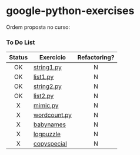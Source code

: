 # google-python-exercises

Ordem proposta no curso: 
### To Do List
| Status 	| Exercício   	| Refactoring? 	|
|:------:	|-------------	|:------------:	|
|   OK   	| [string1.py](./basic/solution/string1.py)  	|       N      	|
|   OK   	| [list1.py](./basic/solution/list1.py)    	|       N      	|
|   OK   	| [string2.py](./basic/solution/string2.py)  	|       N      	|
|   OK   	| [list2.py](./basic/solution/list2.py)    	|       N      	|
|    X   	| [mimic.py](./basic/solution/mimic.py)    	|       N      	|
|    X   	| [wordcount.py](./basic/solution/wordcount.py)    	|       N      	|
|    X   	| [babynames](./babynames)   	|       N      	|
|    X   	| [logpuzzle](./logpuzzle)   	|       N      	|
|    X   	| [copyspecial](./copyspecial) 	|       N      	|
